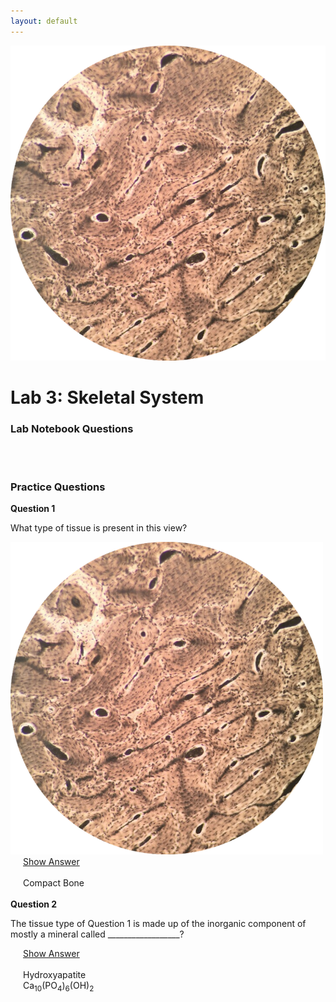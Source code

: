 ```yaml
---
layout: default
---
```



![Splash_IMAGE](./assets/images/splashImage_bone.png)

# Lab 3: Skeletal System

### Lab Notebook Questions

<!-- /////////////////////////////////////////// -->
<!-- [conditional logic for release of labnotes] -->
<div id='if-part' markdown="1" style='visibility: hidden; display: none;'>

1.  Sketch the different cartilages – include: locations, presence of fibers, and functions
2.  Make a list of all the cells of the skeletal system and what their functions are
3.  List the steps of endochondral ossification
4.  List the steps of intramembranous ossification

</div>
<div id='else-part' style='visibility: hidden'>
  <em>Available starting: 
    <div id="else-part-available-date">_IF_SHOWING_ERROR_DATE_NOT_SET_CORRECTLY_VIA_JS_TO_HTML</div>
  </em>
</div>

<script>
  ////////// -- bypass dateChecks With URL hack
  // Get URL
  var url = window.location.href;
  // Get DIV
  var msg = document.getElementById('if-part');
  // Check if URL contains the keyword
  if( url.search( 'show' ) > 0 ) {
    // Display the message
    msg.style.visibility = "visible";
    msg.style.display = "block";
  }

  ////////// -- enforce date visibility based on date
  //release if-condition if is on or beyond dateToCheck
  var dateToRelease = new Date("09/05/2018");
  var todaysDate = new Date();
  var node;

  // call setHours to take the time out of the comparison
  if(dateToRelease.setHours(0,0,0,0) <= todaysDate.setHours(0,0,0,0)) {
      // Date equals today's date
        node = document.getElementById('if-part');
      node.style.visibility = 'visible';
      node.style.display = 'block';
  }
    else {
        node = document.getElementById('else-part');
      node.style.visibility = 'visible';
      node.style.display = 'inline-block';

      node = document.getElementById('else-part-available-date');
      node.innerHTML = "&nbsp;&nbsp;" + dateToRelease.toLocaleDateString();
      node.style.display = 'inline-block';
      // console.log(node)
    }

</script>
<!-- /////////////////////////////////////////// -->





<a id="jump-to-practice-questions" class="jump-to-section"> </a>
### Practice Questions

<div class="card">
  <div class="card-header">
    <strong>Question 1</strong>
  </div>
  <div class="card-body">
    <p class="card-text">What type of tissue is present in this view?</p>
    <img src="./assets/images/splashImage_bone.png" width="500">
    <div style="margin-left: 20px;">
    <a class="btn btn-primary" role="button" data-toggle="collapse" href="#collapseExample01" aria-expanded="false" aria-controls="collapseExample"> Show Answer</a>
    <div class="collapse" id="collapseExample01">
      <br>
        <div class="well">
          Compact Bone
        </div>
    </div>
  </div>  
</div>
<br>

<div class="card">
  <div class="card-header">
    <strong>Question 2</strong>
  </div>
  <div class="card-body">
    <p class="card-text">The tissue type of Question 1 is made up of the inorganic component of mostly a mineral called  __________________?</p>
    <div style="margin-left: 20px;">
		<a class="btn btn-primary" role="button" data-toggle="collapse" href="#collapseExample02" aria-expanded="false" aria-controls="collapseExample"> Show Answer</a>
		<div class="collapse" id="collapseExample02">
			<br>
	  		<div class="well">
		    	Hydroxyapatite <br>
		    	Ca<sub>10</sub>(PO<sub>4</sub>)<sub>6</sub>(OH)<sub>2</sub>
		  	</div>
		</div>
	</div>
  </div>
</div>